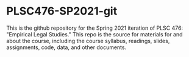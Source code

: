 # PLSC476-SP2021-git
 
This is the github repository for the Spring 2021 iteration of PLSC 476: "Empirical Legal Studies." This repo is the source for materials for and about the course, including the course syllabus, readings, slides, assignments, code, data, and other documents.

